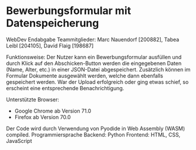 # Bewerbungsformular mit Datenspeicherung
WebDev Endabgabe
Teammitglieder:
Marc Nauendorf [200882], Tabea Leibl [204105], David Flaig [198687]

Funktionsweise:
Der Nutzer kann ein Bewerbungsformular ausfüllen und durch Klick auf den Abschicken-Button werden die eingegebenen Daten (Name, Alter, etc.) in einer JSON-Datei abgespeichert. Zusätzlich können im Formular Dokumente ausgewählt werden, welche dann ebenfalls gespeichert werden.
War der Upload erfolgreich oder ging etwas schief, so erscheint eine entsprechende Benachrichtigung.

Unterstützte Browser:
- Google Chrome ab Version 71.0
- Firefox ab Version 70.0

Der Code wird durch Verwendung von Pyodide in Web Assembly (WASM) compiled.
Programmiersprache Backend: Python
                   Frontend: HTML, CSS, JavaScript

